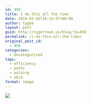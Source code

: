 ```yaml
---
id: 456
title: I do this all the time
date: 2010-02-01T16:14:57+00:00
author: tyghe
layout: post
guid: http://tygertown.us/blog/?p=456
permalink: /i-do-this-all-the-time/
original_post_id:
  - 456
categories:
  - Uncategorized
tags:
  - efficiency
  - paths
  - walking
  - xkcd
format: image
---
```

[![](http://imgs.xkcd.com/comics/paths.jpg)](http://xkcd.com/85/)